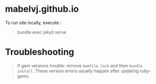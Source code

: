 # mabelvj.github.io

To run site locally, execute : 
> bundle exec jekyll serve

# Troubleshooting
>If gem versions trouble: remove `Gemfile.lock` and then `bundle install`. These version errors usually happen after updating ruby-gems.
